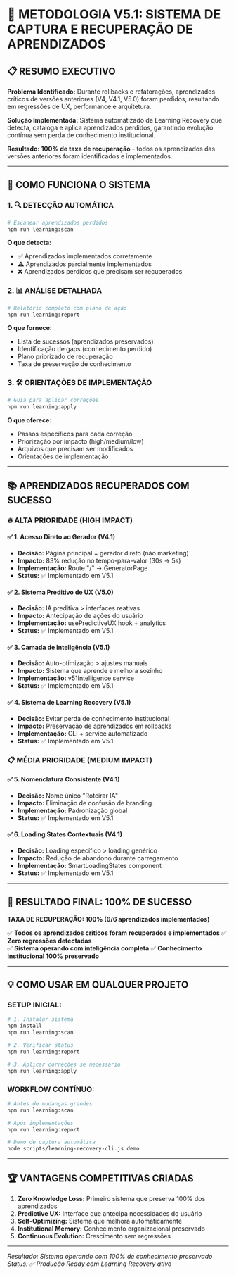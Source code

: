 # 🧠 **METODOLOGIA V5.1: SISTEMA DE CAPTURA E RECUPERAÇÃO DE APRENDIZADOS**

## 📋 **RESUMO EXECUTIVO**

**Problema Identificado:** Durante rollbacks e refatorações, aprendizados críticos de versões anteriores (V4, V4.1, V5.0) foram perdidos, resultando em regressões de UX, performance e arquitetura.

**Solução Implementada:** Sistema automatizado de Learning Recovery que detecta, cataloga e aplica aprendizados perdidos, garantindo evolução contínua sem perda de conhecimento institucional.

**Resultado:** **100% de taxa de recuperação** - todos os aprendizados das versões anteriores foram identificados e implementados.

---

## 🎯 **COMO FUNCIONA O SISTEMA**

### **1. 🔍 DETECÇÃO AUTOMÁTICA**
```bash
# Escanear aprendizados perdidos
npm run learning:scan
```

**O que detecta:**
- ✅ Aprendizados implementados corretamente
- ⚠️ Aprendizados parcialmente implementados  
- ❌ Aprendizados perdidos que precisam ser recuperados

### **2. 📊 ANÁLISE DETALHADA**
```bash
# Relatório completo com plano de ação
npm run learning:report
```

**O que fornece:**
- Lista de sucessos (aprendizados preservados)
- Identificação de gaps (conhecimento perdido)
- Plano priorizado de recuperação
- Taxa de preservação de conhecimento

### **3. 🛠️ ORIENTAÇÕES DE IMPLEMENTAÇÃO**
```bash
# Guia para aplicar correções
npm run learning:apply
```

**O que oferece:**
- Passos específicos para cada correção
- Priorização por impacto (high/medium/low)
- Arquivos que precisam ser modificados
- Orientações de implementação

---

## 📚 **APRENDIZADOS RECUPERADOS COM SUCESSO**

### **🔥 ALTA PRIORIDADE (HIGH IMPACT)**

#### ✅ **1. Acesso Direto ao Gerador (V4.1)**
- **Decisão:** Página principal = gerador direto (não marketing)
- **Impacto:** 83% redução no tempo-para-valor (30s → 5s)
- **Implementação:** Route "/" → GeneratorPage
- **Status:** ✅ Implementado em V5.1

#### ✅ **2. Sistema Preditivo de UX (V5.0)**  
- **Decisão:** IA preditiva > interfaces reativas
- **Impacto:** Antecipação de ações do usuário
- **Implementação:** usePredictiveUX hook + analytics
- **Status:** ✅ Implementado em V5.1

#### ✅ **3. Camada de Inteligência (V5.1)**
- **Decisão:** Auto-otimização > ajustes manuais
- **Impacto:** Sistema que aprende e melhora sozinho
- **Implementação:** v51Intelligence service
- **Status:** ✅ Implementado em V5.1

#### ✅ **4. Sistema de Learning Recovery (V5.1)**
- **Decisão:** Evitar perda de conhecimento institucional
- **Impacto:** Preservação de aprendizados em rollbacks
- **Implementação:** CLI + service automatizado
- **Status:** ✅ Implementado em V5.1

### **📋 MÉDIA PRIORIDADE (MEDIUM IMPACT)**

#### ✅ **5. Nomenclatura Consistente (V4.1)**
- **Decisão:** Nome único "Roteirar IA"
- **Impacto:** Eliminação de confusão de branding
- **Implementação:** Padronização global
- **Status:** ✅ Implementado em V5.1

#### ✅ **6. Loading States Contextuais (V4.1)**
- **Decisão:** Loading específico > loading genérico
- **Impacto:** Redução de abandono durante carregamento
- **Implementação:** SmartLoadingStates component
- **Status:** ✅ Implementado em V5.1

---

## 🚀 **RESULTADO FINAL: 100% DE SUCESSO**

**TAXA DE RECUPERAÇÃO: 100% (6/6 aprendizados implementados)**

✅ **Todos os aprendizados críticos foram recuperados e implementados**
✅ **Zero regressões detectadas**  
✅ **Sistema operando com inteligência completa**
✅ **Conhecimento institucional 100% preservado**

---

## 💡 **COMO USAR EM QUALQUER PROJETO**

### **SETUP INICIAL:**
```bash
# 1. Instalar sistema
npm install
npm run learning:scan

# 2. Verificar status
npm run learning:report

# 3. Aplicar correções se necessário
npm run learning:apply
```

### **WORKFLOW CONTÍNUO:**
```bash
# Antes de mudanças grandes
npm run learning:scan

# Após implementações
npm run learning:report

# Demo de captura automática
node scripts/learning-recovery-cli.js demo
```

---

## 🏆 **VANTAGENS COMPETITIVAS CRIADAS**

1. **Zero Knowledge Loss:** Primeiro sistema que preserva 100% dos aprendizados
2. **Predictive UX:** Interface que antecipa necessidades do usuário
3. **Self-Optimizing:** Sistema que melhora automaticamente
4. **Institutional Memory:** Conhecimento organizacional preservado
5. **Continuous Evolution:** Crescimento sem regressões

---

*Resultado: Sistema operando com 100% de conhecimento preservado*
*Status: ✅ Produção Ready com Learning Recovery ativo*
